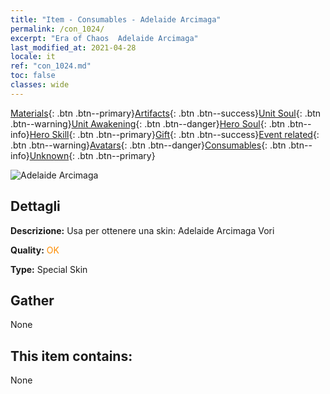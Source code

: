 ```yaml
---
title: "Item - Consumables - Adelaide Arcimaga"
permalink: /con_1024/
excerpt: "Era of Chaos  Adelaide Arcimaga"
last_modified_at: 2021-04-28
locale: it
ref: "con_1024.md"
toc: false
classes: wide
---
```

 [Materials](/ItemsIT/){: .btn .btn--primary}[Artifacts](/ItemsIT/Artifacts/){: .btn .btn--success}[Unit Soul](/ItemsIT/UnitSoul/){: .btn .btn--warning}[Unit Awakening](/ItemsIT/UnitAwakening/){: .btn .btn--danger}[Hero Soul](/ItemsIT/HeroSoul/){: .btn .btn--info}[Hero Skill](/ItemsIT/HeroSkill/){: .btn .btn--primary}[Gift](/ItemsIT/Gift/){: .btn .btn--success}[Event related](/ItemsIT/Events/){: .btn .btn--warning}[Avatars](/ItemsIT/Avatars/){: .btn .btn--danger}[Consumables](/ItemsIT/Consumables/){: .btn .btn--info}[Unknown](/ItemsIT/Unknown/){: .btn .btn--primary}

 ![Adelaide Arcimaga](/images/h/h_Adelaide4.jpg)

## Dettagli
 **Descrizione:** Usa per ottenere una skin: Adelaide Arcimaga Vori

 **Quality:** <span style="color: #FF8C00">OK</span>

 **Type:** Special Skin

## Gather

  None

## This item contains:

  None

